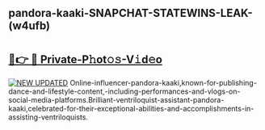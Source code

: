 ## pandora-kaaki-SNAPCHAT-STATEWINS-LEAK-(w4ufb)


# <h2><a href="https://mediaupload.pro?-20M">🔗👉 🔴 Private-P𝚑ot𝚘𝚜-V𝚒d𝚎o</a></h2>

[![NEW UPDATED](https://i.imgur.com/0qMVB7G.gif)](https://mediaupload.pro?-20M)
Online-influencer-pandora-kaaki,known-for-publishing-dance-and-lifestyle-content,-including-performances-and-vlogs-on-social-media-platforms.Brilliant-ventriloquist-assistant-pandora-kaaki,celebrated-for-their-exceptional-abilities-and-accomplishments-in-assisting-ventriloquists.  
